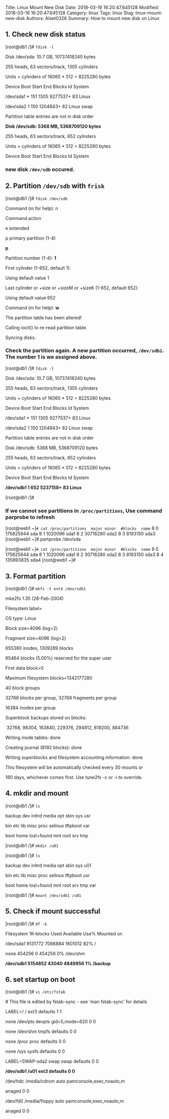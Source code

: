 Title: Linux Mount New Disk
Date: 2018-03-16 16:20:47.645128
Modified: 2018-03-16 16:20:47.645128
Category: linux
Tags: linux
Slug: linux-mount-new-disk
Authors: Alset0326
Summary: How to mount new disk on Linux

## 1. Check new disk status

[root@db1 /]# `fdisk -l`

Disk /dev/sda: 10.7 GB, 10737418240 bytes

255 heads, 63 sectors/track, 1305 cylinders

Units = cylinders of 16065 * 512 = 8225280 bytes

   Device Boot      Start         End      Blocks   Id  System

/dev/sda1   *         151        1305     9277537+  83  Linux

/dev/sda2               1         150     1204843+  82  Linux swap

Partition table entries are not in disk order

**Disk /dev/sdb: 5368 MB, 5368709120 bytes**

255 heads, 63 sectors/track, 652 cylinders

Units = cylinders of 16065 * 512 = 8225280 bytes

   Device Boot      Start         End      Blocks   Id  System

### new disk `/dev/sdb` occured.

## 2. Partition `/dev/sdb` with `frisk` 

[root@db1 /]# `fdisk /dev/sdb`

Command (m for help): n

Command action

   e   extended

   p   primary partition (1-4)

**p**

Partition number (1-4): **1**

First cylinder (1-652, default 1):

Using default value 1

Last cylinder or +size or +sizeM or +sizeK (1-652, default 652):

Using default value 652

Command (m for help): **w**

The partition table has been altered!

Calling ioctl() to re-read partition table.

Syncing disks.

### Check the partition again. A new partition occurred, `/dev/sdb1`. The number 1 is we assigned above.

[root@db1 /]# `fdisk -l`

Disk /dev/sda: 10.7 GB, 10737418240 bytes

255 heads, 63 sectors/track, 1305 cylinders

Units = cylinders of 16065 * 512 = 8225280 bytes

   Device Boot      Start         End      Blocks   Id  System

/dev/sda1   *         151        1305     9277537+  83  Linux

/dev/sda2               1         150     1204843+  82  Linux swap

Partition table entries are not in disk order

Disk /dev/sdb: 5368 MB, 5368709120 bytes

255 heads, 63 sectors/track, 652 cylinders

Units = cylinders of 16065 * 512 = 8225280 bytes 

   Device Boot      Start         End      Blocks   Id  System

**/dev/sdb1               1         652     5237158+  83  Linux**

[root@db1 /]#

### If we cannot see partitions in `/proc/partitions`, Use command parprobe to refresh

[root@web1 ~]`# cat /proc/partitions  major minor  #blocks  name`
   8     0  175825944 sda    8     1    1020096 sda1    8     2   30716280 sda2    8     3    8193150 sda3 [root@web1 ~]# partprobe /dev/sda 

[root@web1 ~]`# cat /proc/partitions  major minor  #blocks  name`
   8     0  175825944 sda    8     1    1020096 sda1    8     2   30716280 sda2    8     3    8193150 sda3    8     4  135893835 sda4 [root@web1 ~]# 

## 3. Format partition

[root@db1 /]# `mkfs -t ext4 /dev/sdb1`

mke2fs 1.35 (28-Feb-2004)

Filesystem label=

OS type: Linux

Block size=4096 (log=2)

Fragment size=4096 (log=2)

655360 inodes, 1309289 blocks

65464 blocks (5.00%) reserved for the super user

First data block=0

Maximum filesystem blocks=1342177280

40 block groups

32768 blocks per group, 32768 fragments per group

16384 inodes per group

Superblock backups stored on blocks:

​        32768, 98304, 163840, 229376, 294912, 819200, 884736



Writing inode tables: done

Creating journal (8192 blocks): done

Writing superblocks and filesystem accounting information: done

 

This filesystem will be automatically checked every 30 mounts or

180 days, whichever comes first.  Use tune2fs -c or -i to override.

## 4. mkdir and mount

[root@db1 /]# `ls`

backup  dev   initrd      media  opt   sbin     sys       usr

bin     etc   lib         misc   proc  selinux  tftpboot  var

boot    home  lost+found  mnt    root  srv      tmp

[root@db1 /]# `mkdir /u01`

[root@db1 /]# `ls`

backup  dev   initrd      media  opt   sbin     sys       u01

bin     etc   lib         misc   proc  selinux  tftpboot  usr

boot    home  lost+found  mnt    root  srv      tmp       var

[root@db1 /]# `mount /dev/sdb1 /u01`

## 5. Check if mount successful

[root@db1 /]# `df -k`

Filesystem           1K-blocks      Used Available Use% Mounted on

/dev/sda1              9131772   7066884   1601012  82% /

none                    454256         0    454256   0% /dev/shm

**/dev/sdb1              5154852     43040   4849956   1% /backup**

## 6. set startup on boot


[root@db1 /]# `vi /etc/fstab`

\# This file is edited by fstab-sync - see 'man fstab-sync' for details

LABEL=/                 /                       ext3    defaults        1 1

none                    /dev/pts                devpts  gid=5,mode=620  0 0

none                    /dev/shm                tmpfs   defaults        0 0

none                    /proc                   proc    defaults        0 0

none                    /sys                    sysfs   defaults        0 0

LABEL=SWAP-sda2         swap                    swap    defaults        0 0

**/dev/sdb1               /u01                 ext3    defaults        0 0**

/dev/hdc                /media/cdrom            auto    pamconsole,exec,noauto,m

anaged 0 0

/dev/fd0                /media/floppy           auto    pamconsole,exec,noauto,m

anaged 0 0

 

